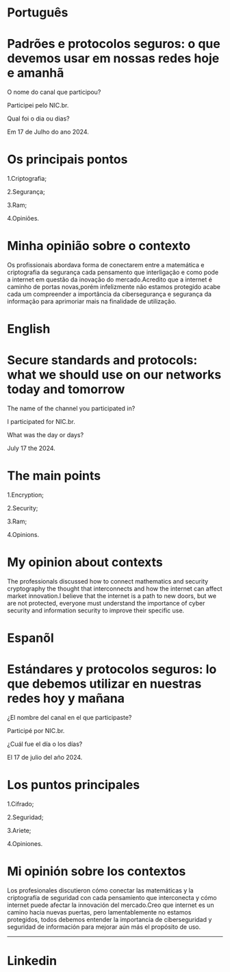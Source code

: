 
# Português

# Padrões e protocolos seguros: o que devemos usar em nossas redes hoje e amanhã

O nome do canal que participou?

Participei pelo NIC.br.

Qual foi o dia ou dias?

Em 17 de Julho do ano 2024.

# Os principais pontos

1.Criptografia;

2.Segurança;

3.Ram;

4.Opiniões.


# Minha opinião sobre o contexto

<p>Os profissionais abordava  forma de conectarem entre  a matemática e criptografia da segurança cada pensamento que interligação e  como pode a  internet em questão da inovação do mercado.Acredito que a internet  é caminho de portas novas,porém infelizmente não estamos protegido acabe cada um compreender a importância da cibersegurança e segurança  da informação para aprimoriar mais na finalidade de utilização.</p>


# English

# Secure standards and protocols: what we should use on our networks today and tomorrow

The name of the channel you participated in?

I participated for NIC.br.

What was the day or days?

July 17 the 2024.

# The main points

1.Encryption;

2.Security;

3.Ram;

4.Opinions.

# My opinion about contexts

<p>The professionals discussed how to connect mathematics and security cryptography the thought that interconnects and how the internet can affect market innovation.I believe that the internet is a path to new doors, but we are not protected, everyone must understand the importance of cyber security and information security to improve their specific use.</p>

# Espanõl

# Estándares y protocolos seguros: lo que debemos utilizar en nuestras redes hoy y mañana

¿El nombre del canal en el que participaste?

Participé por NIC.br.

¿Cuál fue el día o los días?

El 17 de julio del año 2024.

# Los puntos principales

1.Cifrado;

2.Seguridad;

3.Ariete;

4.Opiniones.

# Mi opinión sobre los contextos

<p>Los profesionales discutieron cómo conectar las matemáticas y la criptografía de seguridad con cada pensamiento que interconecta y cómo internet puede afectar la innovación del mercado.Creo que internet es un camino hacia nuevas puertas, pero lamentablemente no estamos protegidos, todos debemos entender la importancia de ciberseguridad y  seguridad de información para mejorar aún más el propósito de uso.</p>


--------------------------------------------------------------------------------------------------------------------------------

# Linkedin 



